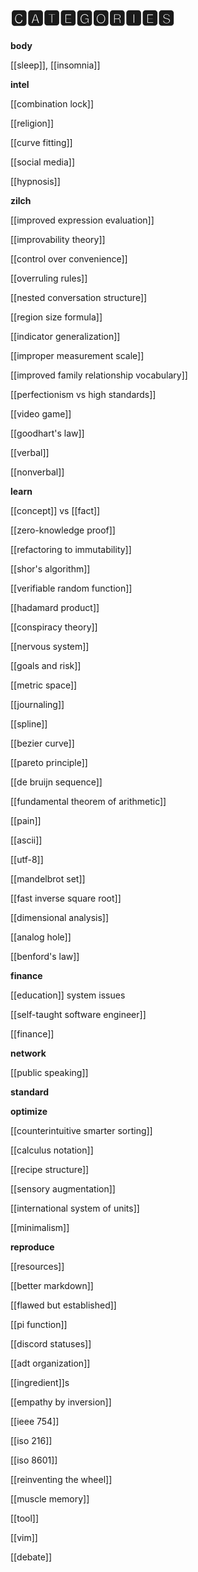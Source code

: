 # 🅲🅰🆃🅴🅶🅾🆁🅸🅴🆂

**body**

[[sleep]], [[insomnia]]

**intel**

[[combination lock]]

[[religion]]

[[curve fitting]]

[[social media]]

[[hypnosis]]

**zilch**

[[improved expression evaluation]]

[[improvability theory]]

[[control over convenience]]

[[overruling rules]]

[[nested conversation structure]]

[[region size formula]]

[[indicator generalization]]

[[improper measurement scale]]

[[improved family relationship vocabulary]]

[[perfectionism vs high standards]]

[[video game]]

[[goodhart's law]]

[[verbal]]

[[nonverbal]]

**learn**

[[concept]] vs [[fact]]

[[zero-knowledge proof]]

[[refactoring to immutability]]

[[shor's algorithm]]

[[verifiable random function]]

[[hadamard product]]

[[conspiracy theory]]

[[nervous system]]

[[goals and risk]]

[[metric space]]

[[journaling]]

[[spline]]

[[bezier curve]]

[[pareto principle]]

[[de bruijn sequence]]

[[fundamental theorem of arithmetic]]

[[pain]]

[[ascii]]

[[utf-8]]

[[mandelbrot set]]

[[fast inverse square root]]

[[dimensional analysis]]

[[analog hole]]

[[benford's law]]

**finance**

[[education]] system issues

[[self-taught software engineer]]

[[finance]]

**network**

[[public speaking]]

**standard**

**optimize**

[[counterintuitive smarter sorting]]

[[calculus notation]]

[[recipe structure]]

[[sensory augmentation]]

[[international system of units]]

[[minimalism]]

**reproduce**

[[resources]]

[[better markdown]]

[[flawed but established]]

[[pi function]]

[[discord statuses]]

[[adt organization]]

[[ingredient]]s

[[empathy by inversion]]

[[ieee 754]]

[[iso 216]]

[[iso 8601]]

[[reinventing the wheel]]

[[muscle memory]]

[[tool]]

[[vim]]

[[debate]]
